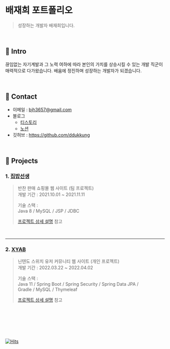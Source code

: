 # 배재희 포트폴리오
> 성장하는 개발자 배재희입니다.

<br>
  
## 📌 Intro
끊임없는 자기계발과 그 노력 여하에 따라 본인의 가치를 상승시킬 수 있는 개발 직군이 매력적으로 다가왔습니다. 배움에 정진하며 성장하는 개발자가 되겠습니다.  

<br>

## 📌 Contact
* 이메일 : bjh3657@gmail.com
* 블로그 
  * [티스토리](https://miree.tistory.com)
  * [노션](https://www.notion.so/barm0122/b45f55df05314de5bbe7c46c0a8126f2?v=c2d53f8f5af4486cbefd5107669546be)
* 깃허브 : https://github.com/ddukkung

<br>
  
## 📌 Projects
### 1. [집밥선생](https://github.com/ddukkung/BC)
> 반찬 판매 쇼핑몰 웹 사이트 (팀 프로젝트)  
> 개발 기간 : 2021.10.01 ~ 2021.11.11  
>   
> 기술 스택 :  
> Java 8 / MySQL / JSP / JDBC
>  
> [프로젝트 상세 설명](https://github.com/ddukkung/BC) 참고

<br>

***

### 2. [XYAB](https://github.com/ddukkung/xyab)
> 닌텐도 스위치 유저 커뮤니티 웹 사이트 (개인 프로젝트)  
> 개발 기간 : 2022.03.22 ~ 2022.04.02  
>   
> 기술 스택 :  
> Java 11 / Spring Boot / Spring Security / Spring Data JPA /  
> Gradle / MySQL / Thymeleaf
>  
> [프로젝트 상세 설명](https://github.com/ddukkung/xyab) 참고

<br>
<br>
<br>
<br>
<br>

[![Hits](https://hits.seeyoufarm.com/api/count/incr/badge.svg?url=https://github.com/ddukkung/portfolio&count_bg=%23AFB7FF&title_bg=%23555555&icon=github.svg&icon_color=%23E7E7E7&title=hits&edge_flat=false)](https://hits.seeyoufarm.com)

